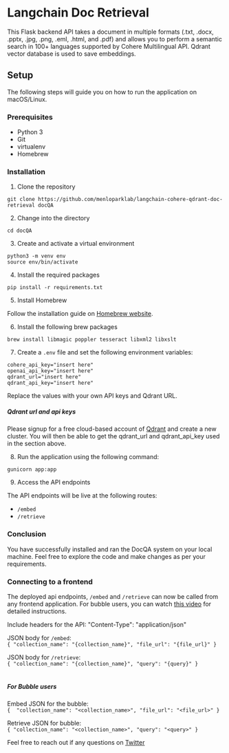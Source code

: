 # Langchain Doc Retrieval
This Flask backend API takes a document in multiple formats (.txt, .docx, .pptx, .jpg, .png, .eml, .html, and .pdf) and allows you to perform a semantic search in 100+ languages supported by Cohere Multilingual API. Qdrant vector database is used to save embeddings.

## Setup

The following steps will guide you on how to run the application on macOS/Linux.

### Prerequisites

- Python 3
- Git
- virtualenv
- Homebrew

### Installation

1. Clone the repository

```
git clone https://github.com/menloparklab/langchain-cohere-qdrant-doc-retrieval docQA
```

2. Change into the directory

```
cd docQA
```

3. Create and activate a virtual environment

```
python3 -m venv env
source env/bin/activate
```

4. Install the required packages

```
pip install -r requirements.txt
```

5. Install Homebrew 

Follow the installation guide on [Homebrew website](https://brew.sh/).

6. Install the following brew packages

```
brew install libmagic poppler tesseract libxml2 libxslt
```

7. Create a `.env` file and set the following environment variables:

```
cohere_api_key="insert here"
openai_api_key="insert here"
qdrant_url="insert here"
qdrant_api_key="insert here"
```

Replace the values with your own API keys and Qdrant URL.

##### Qdrant url and api keys

Please signup for a free cloud-based account of [Qdrant](https://qdrant.tech/) and create a new cluster. You will then be able to get the qdrant_url and qdrant_api_key used in the section above.

8. Run the application using the following command:

```
gunicorn app:app
```

9. Access the API endpoints

The API endpoints will be live at the following routes:

- `/embed`
- `/retrieve`

### Conclusion

You have successfully installed and ran the DocQA system on your local machine. Feel free to explore the code and make changes as per your requirements.

### Connecting to a frontend

The deployed api endpoints, `/embed` and `/retrieve` can now be called from any frontend application. For bubble users, you can watch [this video](https://youtu.be/hOrtuumOrv8) for detailed instructions.

Include headers for the API:
"Content-Type": "application/json"

JSON body for `/embed`:
<br>
`
{
"collection_name": "{collection_name}",
"file_url": "{file_url}"
}
`
<br>

JSON body for `/retrieve`:
<br>
`
{
"collection_name": "{collection_name}",
"query": "{query}"
}
`
<br>
<br>

##### For Bubble users
Embed JSON for the bubble:
<br>
`
{ 
"collection_name": "<collection_name>",
"file_url": "<file_url>"
}
`
<br>

Retrieve JSON for bubble:
<br>
`
{
"collection_name": "<collection_name>",
"query": "<query>"
}
`
<br>

Feel free to reach out if any questions on [Twitter](https://twitter.com/MisbahSy)
